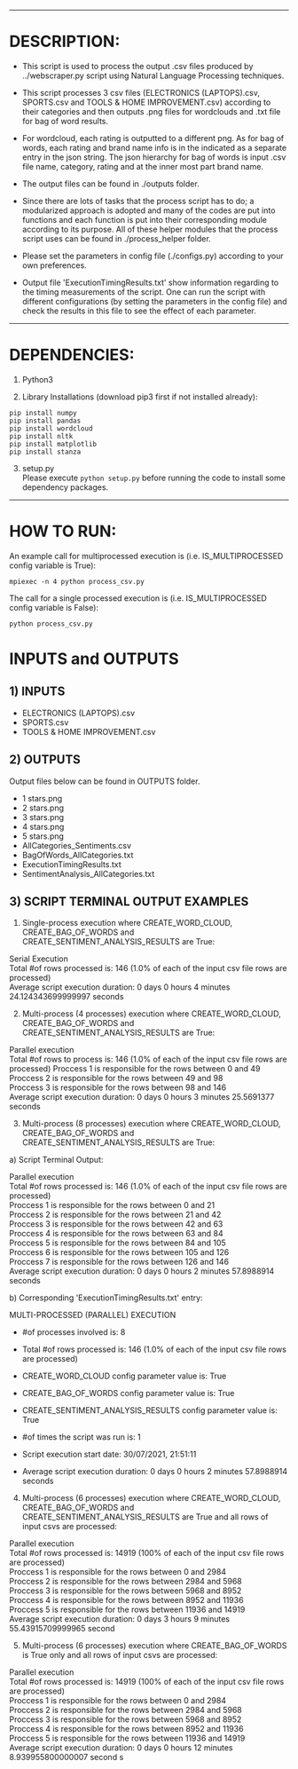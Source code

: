 ------------------------------
# DESCRIPTION:

- This script is used to process the output .csv files produced by ../webscraper.py script using Natural Language Processing techniques.  

- This script processes 3 csv files (ELECTRONICS (LAPTOPS).csv, SPORTS.csv and TOOLS & HOME IMPROVEMENT.csv) according to their categories and then outputs .png files for wordclouds and .txt file for bag of word results.  
    
- For wordcloud, each rating is outputted to a different png. As for bag of words, each rating and brand name info is in the indicated as a separate entry in the json string. The json hierarchy for bag of words is input .csv file name, category, rating and at the inner most part brand name.  
     
- The output files can be found in ./outputs folder.  
  
- Since there are lots of tasks that the process script has to do; a modularized approach is adopted and many of the codes are put into functions and each function is put into their corresponding module according to its purpose. All of these helper modules that the process script uses can be found in ./process_helper folder.
  
- Please set the parameters in config file (./configs.py) according to your own preferences. 
  
- Output file 'ExecutionTimingResults.txt' show information regarding to the timing measurements of the script. One can run the script with different configurations (by setting the parameters in the config file) and check the results in this file to see the effect of each parameter.  
    
------------------------------
# DEPENDENCIES:

1) Python3

2) Library Installations (download pip3 first if not installed already):
```
pip install numpy
pip install pandas
pip install wordcloud
pip install nltk
pip install matplotlib
pip install stanza
```

3) setup.py  
Please execute ```python setup.py``` before running the code to install some dependency packages.
------------------------------
# HOW TO RUN:
An example call for multiprocessed execution is (i.e. IS_MULTIPROCESSED config variable is True):  
```
mpiexec -n 4 python process_csv.py
```
  
The call for a single processed execution is (i.e. IS_MULTIPROCESSED config variable is False):  
```
python process_csv.py
```

# INPUTS and OUTPUTS
  
## 1) INPUTS  
  
 - ELECTRONICS (LAPTOPS).csv  
 - SPORTS.csv  
 - TOOLS & HOME IMPROVEMENT.csv  
  
## 2) OUTPUTS  

Output files below can be found in OUTPUTS folder.  

- 1 stars.png  
- 2 stars.png  
- 3 stars.png  
- 4 stars.png  
- 5 stars.png  
- AllCategories_Sentiments.csv  
- BagOfWords_AllCategories.txt  
- ExecutionTimingResults.txt  
- SentimentAnalysis_AllCategories.txt  

## 3) SCRIPT TERMINAL OUTPUT EXAMPLES
  
1) Single-process execution where CREATE_WORD_CLOUD, CREATE_BAG_OF_WORDS and CREATE_SENTIMENT_ANALYSIS_RESULTS are True:  
  
Serial Execution  
Total #of rows processed is: 146 (1.0% of each of the input csv file rows are processed)  
Average script execution duration: 0 days 0 hours 4 minutes 24.124343699999997 seconds  
  
2) Multi-process (4 processes) execution where CREATE_WORD_CLOUD, CREATE_BAG_OF_WORDS and CREATE_SENTIMENT_ANALYSIS_RESULTS are True:  
  
Parallel execution  
Total #of rows to process is: 146 (1.0% of each of the input csv file rows are processed) 
Proccess 1 is responsible for the rows between 0 and 49  
Proccess 2 is responsible for the rows between 49 and 98  
Proccess 3 is responsible for the rows between 98 and 146    
Average script execution duration: 0 days 0 hours 3 minutes 25.5691377 seconds  
  
3) Multi-process (8 processes) execution where CREATE_WORD_CLOUD, CREATE_BAG_OF_WORDS and CREATE_SENTIMENT_ANALYSIS_RESULTS are True: 
  
a) Script Terminal Output:  

Parallel execution  
Total #of rows processed is: 146 (1.0% of each of the input csv file rows are processed)  
Proccess 1 is responsible for the rows between 0 and 21  
Proccess 2 is responsible for the rows between 21 and 42  
Proccess 3 is responsible for the rows between 42 and 63  
Proccess 4 is responsible for the rows between 63 and 84  
Proccess 5 is responsible for the rows between 84 and 105  
Proccess 6 is responsible for the rows between 105 and 126  
Proccess 7 is responsible for the rows between 126 and 146  
Average script execution duration: 0 days 0 hours 2 minutes 57.8988914 seconds  
  
b) Corresponding 'ExecutionTimingResults.txt' entry:  

MULTI-PROCESSED (PARALLEL) EXECUTION    
  
- #of processes involved is:         8    
- Total #of rows processed is:       146 (1.0% of each of the input csv file rows are processed)  
  
- CREATE_WORD_CLOUD                  config parameter value is: True  
- CREATE_BAG_OF_WORDS                config parameter value is: True  
- CREATE_SENTIMENT_ANALYSIS_RESULTS  config parameter value is: True  
  
- #of times the script was run is:   1  
- Script execution start date:       30/07/2021, 21:51:11  
- Average script execution duration: 0 days 0 hours 2 minutes 57.8988914 seconds  

4) Multi-process (6 processes) execution where CREATE_WORD_CLOUD, CREATE_BAG_OF_WORDS and CREATE_SENTIMENT_ANALYSIS_RESULTS are True and all rows of input csvs are processed:   
   
Parallel execution  
Total #of rows processed is: 14919 (100% of each of the input csv file rows are processed)  
Proccess 1 is responsible for the rows between 0 and 2984  
Proccess 2 is responsible for the rows between 2984 and 5968  
Proccess 3 is responsible for the rows between 5968 and 8952  
Proccess 4 is responsible for the rows between 8952 and 11936  
Proccess 5 is responsible for the rows between 11936 and 14919  
Average script execution duration: 0 days 3 hours 9 minutes 55.43915709999965 second  

5) Multi-process (6 processes) execution where CREATE_BAG_OF_WORDS is True only and all rows of input csvs are processed:   
    
Parallel execution  
Total #of rows processed is: 14919 (100% of each of the input csv file rows are processed)  
Proccess 1 is responsible for the rows between 0 and 2984  
Proccess 2 is responsible for the rows between 2984 and 5968  
Proccess 3 is responsible for the rows between 5968 and 8952  
Proccess 4 is responsible for the rows between 8952 and 11936  
Proccess 5 is responsible for the rows between 11936 and 14919  
Average script execution duration: 0 days 0 hours 12 minutes 8.939955800000007 second  s